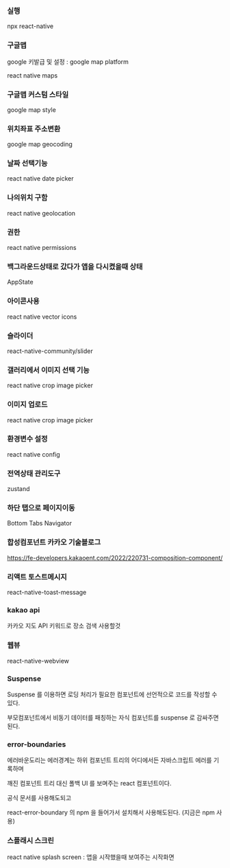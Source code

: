 ### 실행

npx react-native


### 구글맵

google 키발급 및  설정 : google map platform

react native maps

### 구글맵 커스텀 스타일

google map style

### 위치좌표 주소변환

google map geocoding

### 날짜 선택기능

react native date picker


### 나의위치 구함

react native geolocation


### 권한

react native permissions

### 백그라운드상태로 갔다가 앱을 다시켰을때 상태

AppState


### 아이콘사용

react native vector icons


### 슬라이더

react-native-community/slider


### 갤러리에서 이미지 선택 기능

react native crop image picker

### 이미지 업로드

react native crop image picker


### 환경변수 설정

react native config

### 전역상태 관리도구

zustand

### 하단 탭으로 페이지이동

Bottom Tabs Navigator


### 합성컴포넌트 카카오 기술블로그

https://fe-developers.kakaoent.com/2022/220731-composition-component/

### 리액트 토스트메시지

react-native-toast-message

### kakao api 

카카오 지도 API 키워드로 장소 검색 사용할것

### 웹뷰

react-native-webview


### Suspense

Suspense 를 이용하면 로딩 처리가 필요한 컴포넌트에 선언적으로 코드를 작성할 수 있다.

부모컴포넌트에서 비동기 데이터를 패칭하는 자식 컴포넌트를 suspense 로 감싸주면된다.



### error-boundaries

에러바운도리는 에러경계는 하위 컴포넌트 트리의 어디에서든 자바스크립트 에러를 기록하며 

깨진 컴포넌트 트리 대신 폴백 UI 를 보며주는 react 컴포넌트이다.

공식 문서를 사용해도되고

react-error-boundary  의 npm 을 들어가서 설치해서 사용해도된다. (지금은 npm 사용)


### 스플래시 스크린

react native splash screen  : 앱을 시작했을때 보여주는 시작화면


